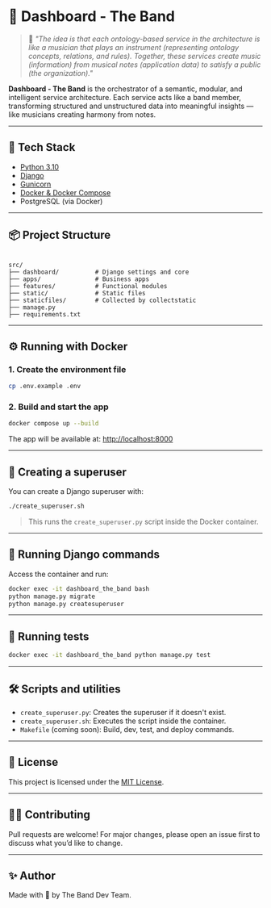 # 🎸 Dashboard - The Band

> 🧠 *"The idea is that each ontology-based service in the architecture is like a musician that plays an instrument (representing ontology concepts, relations, and rules). Together, these services create music (information) from musical notes (application data) to satisfy a public (the organization)."*

**Dashboard - The Band** is the orchestrator of a semantic, modular, and intelligent service architecture. Each service acts like a band member, transforming structured and unstructured data into meaningful insights — like musicians creating harmony from notes.

---

## 🚀 Tech Stack

- [Python 3.10](https://www.python.org/)
- [Django](https://www.djangoproject.com/)
- [Gunicorn](https://gunicorn.org/)
- [Docker & Docker Compose](https://docs.docker.com/)
- PostgreSQL (via Docker)

---

## 📦 Project Structure

```

src/
├── dashboard/          # Django settings and core
├── apps/               # Business apps
├── features/           # Functional modules
├── static/             # Static files
├── staticfiles/        # Collected by collectstatic
├── manage.py
├── requirements.txt

````

---

## ⚙️ Running with Docker

### 1. Create the environment file

```bash
cp .env.example .env
````

### 2. Build and start the app

```bash
docker compose up --build
```

The app will be available at: [http://localhost:8000](http://localhost:8000)

---

## 👤 Creating a superuser

You can create a Django superuser with:

```bash
./create_superuser.sh
```

> This runs the `create_superuser.py` script inside the Docker container.

---

## 🐍 Running Django commands

Access the container and run:

```bash
docker exec -it dashboard_the_band bash
python manage.py migrate
python manage.py createsuperuser
```

---

## 🧪 Running tests

```bash
docker exec -it dashboard_the_band python manage.py test
```

---

## 🛠️ Scripts and utilities

* `create_superuser.py`: Creates the superuser if it doesn't exist.
* `create_superuser.sh`: Executes the script inside the container.
* `Makefile` (coming soon): Build, dev, test, and deploy commands.

---

## 📁 License

This project is licensed under the [MIT License](LICENSE).

---

## 🙋‍♂️ Contributing

Pull requests are welcome! For major changes, please open an issue first to discuss what you’d like to change.

---

## ✨ Author

Made with 💙 by The Band Dev Team.

